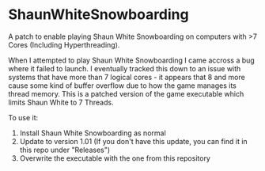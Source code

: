 # ShaunWhiteSnowboarding
A patch to enable playing Shaun White Snowboarding on computers with >7 Cores (Including Hyperthreading).

When I attempted to play Shaun White Snowboarding I came accross a bug where it failed to launch. I eventually tracked this down to an issue with systems that have more than 7 logical cores - it appears that 8 and more cause some kind of buffer overflow due to how the game manages its thread memory. This is a patched version of the game executable which limits Shaun White to 7 Threads.

To use it:

1. Install Shaun White Snowboarding as normal
2. Update to version 1.01 (If you don't have this update, you can find it in this repo under "Releases")
3. Overwrite the executable with the one from this repository
